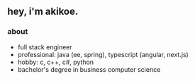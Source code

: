## hey, i'm akikoe.
### about
- full stack engineer
- professional: java (ee, spring), typescript (angular, next.js)
- hobby: c, c++, c#, python
- bachelor's degree in business computer science
